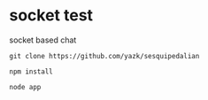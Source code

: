 # socket test
socket based chat

`git clone https://github.com/yazk/sesquipedalian`

`npm install`

`node app`